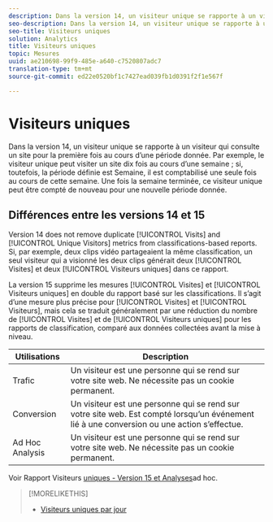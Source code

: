 ```yaml
---
description: Dans la version 14, un visiteur unique se rapporte à un visiteur qui consulte un site pour la première fois au cours d’une période donnée. Par exemple, le visiteur unique peut visiter un site dix fois au cours d’une semaine ; si, toutefois, la période définie est Semaine, il est comptabilisé une seule fois au cours de cette semaine. Une fois la semaine terminée, ce visiteur unique peut être compté de nouveau pour une nouvelle période donnée.
seo-description: Dans la version 14, un visiteur unique se rapporte à un visiteur qui consulte un site pour la première fois au cours d’une période donnée. Par exemple, le visiteur unique peut visiter un site dix fois au cours d’une semaine ; si, toutefois, la période définie est Semaine, il est comptabilisé une seule fois au cours de cette semaine. Une fois la semaine terminée, ce visiteur unique peut être compté de nouveau pour une nouvelle période donnée.
seo-title: Visiteurs uniques
solution: Analytics
title: Visiteurs uniques
topic: Mesures
uuid: ae210698-99f9-485e-a640-c7520807adc7
translation-type: tm+mt
source-git-commit: ed22e0520bf1c7427ead039fb1d0391f2f1e567f

---
```



# Visiteurs uniques

Dans la version 14, un visiteur unique se rapporte à un visiteur qui consulte un site pour la première fois au cours d’une période donnée. Par exemple, le visiteur unique peut visiter un site dix fois au cours d’une semaine ; si, toutefois, la période définie est Semaine, il est comptabilisé une seule fois au cours de cette semaine. Une fois la semaine terminée, ce visiteur unique peut être compté de nouveau pour une nouvelle période donnée.

## Différences entre les versions 14 et 15

Version 14 does not remove duplicate [!UICONTROL Visits] and [!UICONTROL Unique Visitors] metrics from classifications-based reports. Si, par exemple, deux clips vidéo partageaient la même classification, un seul visiteur qui a visionné les deux clips générait deux [!UICONTROL Visites] et deux [!UICONTROL Visiteurs uniques] dans ce rapport.

La version 15 supprime les mesures [!UICONTROL Visites] et [!UICONTROL Visiteurs uniques] en double du rapport basé sur les classifications. Il s’agit d’une mesure plus précise pour [!UICONTROL Visites] et [!UICONTROL Visiteurs], mais cela se traduit généralement par une réduction du nombre de [!UICONTROL Visites] et de [!UICONTROL Visiteurs uniques] pour les rapports de classification, comparé aux données collectées avant la mise à niveau.

| Utilisations | Description |
|---|---|
| Trafic | Un visiteur est une personne qui se rend sur votre site web. Ne nécessite pas un cookie permanent. |
| Conversion | Un visiteur est une personne qui se rend sur votre site web. Est compté lorsqu’un événement lié à une conversion ou une action s’effectue. |
| Ad Hoc Analysis | Un visiteur est une personne qui se rend sur votre site web. Ne nécessite pas un cookie permanent. |

Voir Rapport Visiteurs [uniques - Version 15 et Analyses](../../../components/c-variables/dimensionslist/reports-unique-visitors-v15-dsc.md#concept_877141D6D1E743DA9FAB41C72A8121C7)ad hoc.

>[!MORELIKETHIS]
>
>* [Visiteurs uniques par jour](/help/components/c-variables/c-metrics/metrics-daily-unique-visitors.md)

